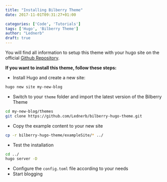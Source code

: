 ```yaml
---
title: "Installing Bilberry Theme"
date: 2017-11-01T09:31:27+01:00

categories: ['Code', 'Tutorials']
tags: ['Hugo', 'Bilberry Theme']
author: "Lednerb"
draft: true
---
```

You will find all information to setup this theme with your hugo site
on the official [Github Repository](https://github.com/Lednerb/bilberry-hugo-theme).

<!--more-->

__If you want to install this theme, follow these steps:__

- Install Hugo and create a new site:

```sh
hugo new site my-new-blog
```

- Switch to your `theme` folder and import the latest version of the Bilberry Theme

```sh
cd my-new-blog/themes
git clone https://github.com/Lednerb/bilberry-hugo-theme.git
```

- Copy the example content to your new site

```sh
cp -r bilberry-hugo-theme/exampleSite/* ../
```

- Test the installation

```sh
cd ../
hugo server -D
```

- Configure the `config.toml` file according to your needs
- Start blogging
